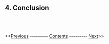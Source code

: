 ## 4. Conclusion




\
\
\
<<[Previous](07_1000_lakes.html) --------- [Contents](00_intro_and_toc.html) --------- [Next](09_references.html)>>